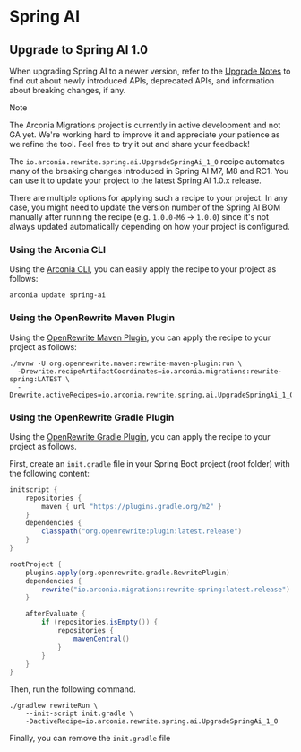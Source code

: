 # Spring AI

## Upgrade to Spring AI 1.0

When upgrading Spring AI to a newer version, refer to the [Upgrade Notes](https://docs.spring.io/spring-ai/reference/upgrade-notes.html) to find out about newly introduced APIs, deprecated APIs, and information about breaking changes, if any.

> [!NOTE]
> The Arconia Migrations project is currently in active development and not GA yet. We're working hard to improve it and appreciate your patience as we refine the tool. Feel free to try it out and share your feedback!

The `io.arconia.rewrite.spring.ai.UpgradeSpringAi_1_0` recipe automates many of the breaking changes introduced in Spring AI M7, M8 and RC1. You can use it to update your project to the latest Spring AI 1.0.x release.

There are multiple options for applying such a recipe to your project. In any case, you might need to update the version number of the Spring AI BOM manually after running the recipe (e.g. `1.0.0-M6` -> `1.0.0`) since it's not always updated automatically depending on how your project is configured.

### Using the Arconia CLI

Using the [Arconia CLI](https://arconia.io/docs/arconia-cli/latest/index.html), you can easily apply the recipe to your project as follows:

```shell
arconia update spring-ai
```

### Using the OpenRewrite Maven Plugin

Using the [OpenRewrite Maven Plugin](https://docs.openrewrite.org), you can apply the recipe to your project as follows:

```shell
./mvnw -U org.openrewrite.maven:rewrite-maven-plugin:run \
  -Drewrite.recipeArtifactCoordinates=io.arconia.migrations:rewrite-spring:LATEST \
  -Drewrite.activeRecipes=io.arconia.rewrite.spring.ai.UpgradeSpringAi_1_0
```

### Using the OpenRewrite Gradle Plugin

Using the [OpenRewrite Gradle Plugin](https://docs.openrewrite.org), you can apply the recipe to your project as follows.

First, create an `init.gradle` file in your Spring Boot project (root folder) with the following content:

```groovy
initscript {
    repositories {
        maven { url "https://plugins.gradle.org/m2" }
    }
    dependencies {
        classpath("org.openrewrite:plugin:latest.release")
    }
}

rootProject {
    plugins.apply(org.openrewrite.gradle.RewritePlugin)
    dependencies {
        rewrite("io.arconia.migrations:rewrite-spring:latest.release")
    }

    afterEvaluate {
        if (repositories.isEmpty()) {
            repositories {
                mavenCentral()
            }
        }
    }
}
```

Then, run the following command.

```shell
./gradlew rewriteRun \
    --init-script init.gradle \
    -DactiveRecipe=io.arconia.rewrite.spring.ai.UpgradeSpringAi_1_0
```

Finally, you can remove the `init.gradle` file
